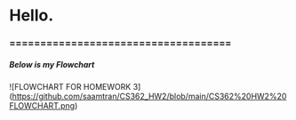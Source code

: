 # Hello.

### ====================================

##### Below is my Flowchart

![FLOWCHART FOR HOMEWORK 3] (https://github.com/saamtran/CS362_HW2/blob/main/CS362%20HW2%20FLOWCHART.png)
